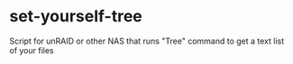 # set-yourself-tree
Script for unRAID or other NAS that runs "Tree" command to get a text list of your files
